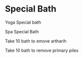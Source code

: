 # Special Bath

Yoga Special bath

Spa Special Bath

Take 10 bath to emove artharih

Take 10 bath to remove primary piles 

